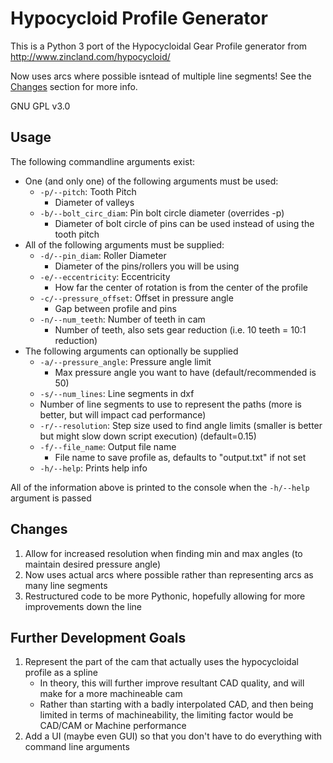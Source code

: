 # Hypocycloid Profile Generator

This is a Python 3 port of the Hypocycloidal Gear Profile generator from http://www.zincland.com/hypocycloid/

Now uses arcs where possible isntead of multiple line segments! See the [Changes](#changes) section for more info.

GNU GPL v3.0 


## <a name="usage"> Usage

The following commandline arguments exist:
- One (and only one) of the following arguments must be used:
  - `-p/--pitch`: Tooth Pitch
    - Diameter of valleys
  - `-b/--bolt_circ_diam`: Pin bolt circle diameter (overrides -p)
    - Diameter of bolt circle of pins can be used instead of using the tooth pitch
- All of the following arguments must be supplied: 
  - `-d/--pin_diam`: Roller Diameter
    - Diameter of the pins/rollers you will be using
  - `-e/--eccentricity`: Eccentricity
    - How far the center of rotation is from the center of the profile
  - `-c/--pressure_offset`: Offset in pressure angle
    - Gap between profile and pins
  - `-n/--num_teeth`: Number of teeth in cam
    - Number of teeth, also sets gear reduction (i.e. 10 teeth = 10:1 reduction)
- The following arguments can optionally be supplied
  - `-a/--pressure_angle`: Pressure angle limit
    - Max pressure angle you want to have (default/recommended is 50)
  - `-s/--num_lines`: Line segments in dxf 
   - Number of line segments to use to represent the paths
   (more is better, but will impact cad performance)
  - `-r/--resolution`: Step size used to find angle limits (smaller is better but might slow 
    down script execution) (default=0.15)
  - `-f/--file_name`: Output file name
    - File name to save profile as, defaults to "output.txt" if not set
  - `-h/--help`: Prints help info

All of the information above is printed to the console when the `-h/--help` argument is passed

## <a name="changes"> Changes

1. Allow for increased resolution when finding min and max angles (to maintain desired pressure angle)
2. Now uses actual arcs where possible rather than representing arcs as many line segments
3. Restructured code to be more Pythonic, hopefully allowing for more improvements down the line

## <a name="goals"> Further Development Goals 
1. Represent the part of the cam that actually uses the hypocycloidal profile as a spline
    * In theory, this will further improve resultant CAD quality, and will make for a more machineable cam
	* Rather than starting with a badly interpolated CAD, and then being limited in terms of machineability, the limiting factor would be CAD/CAM or Machine performance
2. Add a UI (maybe even GUI) so that you don't have to do everything with command line arguments

